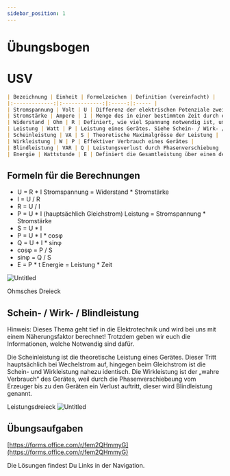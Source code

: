 ```yaml
---
sidebar_position: 1
---
```

# Übungsbogen

# USV

```markdown
| Bezeichnung | Einheit | Formelzeichen | Definition (vereinfacht) |
|:-------------:|:-------------:|:-----:|:----- |
| Stromspannung | Volt | U | Differenz der elektrischen Potenziale zweier Punkte, aufgrund deren zwischen diesen beiden Punkten ein elektrischer Strom fliessen kann. |
| Stromstärke | Ampere | I | Menge des in einer bestimmten Zeit durch einen Leiter fliessenden Stroms |
| Widerstand | Ohm | R | Definiert, wie viel Spannung notwendig ist, um durch einen Leiter mit einer definierten Stromstärke fliessen zu lassen |
| Leistung | Watt | P | Leistung eines Gerätes. Siehe Schein- / Wirk- / Blindleistung |
| Scheinleistung | VA | S | Theoretische Maximalgrösse der Leistung |
| Wirkleistung | W | P | Effektiver Verbrauch eines Gerätes |
| Blindleistung | VAR | Q | Leistungsverlust durch Phasenverschiebung |
| Energie | Wattstunde | E | Definiert die Gesamtleistung über einen definierten Zeitraum |

```

## Formeln für die Berechnungen

- U = R * I
Stromspannung = Widerstand * Stromstärke
- I = U / R
- R = U / I
- P = U * I (hauptsächlich Gleichstrom)
Leistung = Stromspannung * Stromstärke
- S = U * I
- P = U * I * cosφ
- Q = U * I * sinφ
- cosφ = P / S
- sinφ = Q / S
- E = P * t
Energie = Leistung * Zeit

![Untitled](https://imgur.com/StvdJ2Z.png)

Ohmsches Dreieck

## Schein- / Wirk- / Blindleistung

Hinweis: Dieses Thema geht tief in die Elektrotechnik und wird bei uns mit einem Näherungsfaktor berechnet! Trotzdem geben wir euch die Informationen, welche Notwendig sind dafür.

Die Scheinleistung ist die theoretische Leistung eines Gerätes. Dieser Tritt hauptsächlich bei Wechelstrom auf, hingegen beim Gleichstrom ist die Schein- und Wirkleistung nahezu identisch. Die Wirkleistung ist der „wahre Verbrauch“ des Gerätes, weil durch die Phasenverschiebeung vom Erzeuger bis zu den Geräten ein Verlust auftritt, dieser wird Blindleistung genannt.


Leistungsdreieck
![Untitled](https://imgur.com/eN1PDPd.png)

## Übungsaufgaben

[https://forms.office.com/r/fem2QHmmyG](https://forms.office.com/r/fem2QHmmyG)

Die Lösungen findest Du Links in der Navigation.